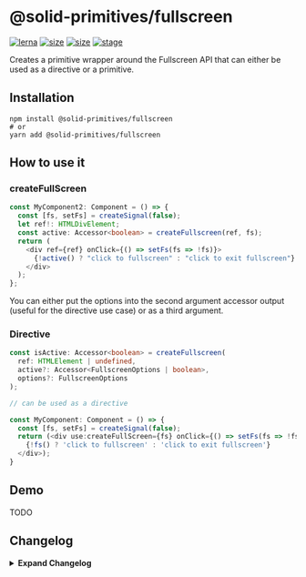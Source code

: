 # @solid-primitives/fullscreen

[![lerna](https://img.shields.io/badge/maintained%20with-lerna-cc00ff.svg?style=for-the-badge)](https://lerna.js.org/)
[![size](https://img.shields.io/bundlephobia/minzip/@solid-primitives/fullscreen?style=for-the-badge)](https://bundlephobia.com/package/@solid-primitives/fullscreen)
[![size](https://img.shields.io/npm/v/@solid-primitives/fullscreen?style=for-the-badge)](https://www.npmjs.com/package/@solid-primitives/fullscreen)
[![stage](https://img.shields.io/endpoint?style=for-the-badge&url=https%3A%2F%2Fraw.githubusercontent.com%2Fdavedbase%2Fsolid-primitives%2Fstage-badges%2Fassets%2Fbadges%2Fstage-3.json)](https://github.com/davedbase/solid-primitives#contribution-process)

Creates a primitive wrapper around the Fullscreen API that can either be used as a directive or a primitive.

## Installation

```
npm install @solid-primitives/fullscreen
# or
yarn add @solid-primitives/fullscreen
```

## How to use it

### createFullScreen

```ts
const MyComponent2: Component = () => {
  const [fs, setFs] = createSignal(false);
  let ref!: HTMLDivElement;
  const active: Accessor<boolean> = createFullscreen(ref, fs);
  return (
    <div ref={ref} onClick={() => setFs(fs => !fs)}>
      {!active() ? "click to fullscreen" : "click to exit fullscreen"}
    </div>
  );
};
```

You can either put the options into the second argument accessor output (useful for the directive use case) or as a third argument.

### Directive

```ts
const isActive: Accessor<boolean> = createFullscreen(
  ref: HTMLElement | undefined,
  active?: Accessor<FullscreenOptions | boolean>,
  options?: FullscreenOptions
);

// can be used as a directive

const MyComponent: Component = () => {
  const [fs, setFs] = createSignal(false);
  return (<div use:createFullScreen={fs} onClick={() => setFs(fs => !fs)}>
    {!fs() ? 'click to fullscreen' : 'click to exit fullscreen'}
  </div>);
}
```

## Demo

TODO

## Changelog

<details>
<summary><b>Expand Changelog</b></summary>

0.0.100

Initial release

1.0.4

Published with CJS and SSR protection.

</details>
